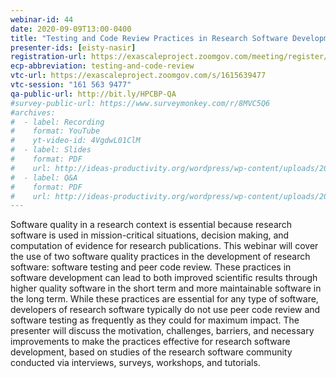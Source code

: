 ```yaml
---
webinar-id: 44
date: 2020-09-09T13:00-0400
title: "Testing and Code Review Practices in Research Software Development"
presenter-ids: [eisty-nasir]
registration-url: https://exascaleproject.zoomgov.com/meeting/register/vJIscu-rpz8tHSl-MeswznBzjweQ4c9fR2s
ecp-abbreviation: testing-and-code-review
vtc-url: https://exascaleproject.zoomgov.com/s/1615639477 
vtc-session: "161 563 9477"
qa-public-url: http://bit.ly/HPCBP-QA
#survey-public-url: https://www.surveymonkey.com/r/8MVC5Q6
#archives:
#  - label: Recording
#    format: YouTube
#    yt-video-id: 4VgdwL01ClM
#  - label: Slides
#    format: PDF
#    url: http://ideas-productivity.org/wordpress/wp-content/uploads/2020/07/webinar043-spack.pdf
#  - label: Q&A
#    format: PDF
#    url: http://ideas-productivity.org/wordpress/wp-content/uploads/2020/07/webinar043-spack-qa.pdf
---
```

Software quality in a research context is essential because research software is used in mission-critical situations, decision making, and computation of evidence for research publications. This webinar will cover the use of two software quality practices in the development of research software: software testing and peer code review. These practices in software development can lead to both improved scientific results through higher quality software in the short term and more maintainable software in the long term. While these practices are essential for any type of software, developers of research software typically do not use peer code review and software testing as frequently as they could for maximum impact. The presenter will discuss the motivation, challenges, barriers, and necessary improvements to make the practices effective for research software development, based on studies of the research software community conducted via interviews, surveys, workshops, and tutorials.
